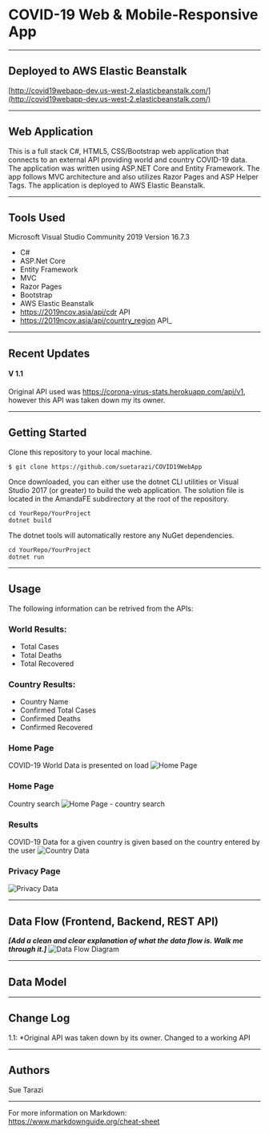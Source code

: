 # COVID-19 Web & Mobile-Responsive App

---
## Deployed to AWS Elastic Beanstalk
[http://covid19webapp-dev.us-west-2.elasticbeanstalk.com/](http://covid19webapp-dev.us-west-2.elasticbeanstalk.com/)

---
## Web Application
This is a full stack C#, HTML5, CSS/Bootstrap web application that connects to an external API providing world and country COVID-19 data. The application was written using ASP.NET Core and Entity Framework. The app follows MVC architecture and also utilizes Razor Pages and ASP Helper Tags. The application is deployed to AWS Elastic Beanstalk.

--------------------------- 

## Tools Used
Microsoft Visual Studio Community 2019
Version 16.7.3

- C#
- ASP.Net Core
- Entity Framework
- MVC
- Razor Pages
- Bootstrap
- AWS Elastic Beanstalk
- https://2019ncov.asia/api/cdr API
- https://2019ncov.asia/api/country_region API_

---

## Recent Updates

#### V 1.1
Original API used was https://corona-virus-stats.herokuapp.com/api/v1, however this API was taken down my its owner. 

---

## Getting Started

Clone this repository to your local machine.

```
$ git clone https://github.com/suetarazi/COVID19WebApp
```
Once downloaded, you can either use the dotnet CLI utilities or Visual Studio 2017 (or greater) to build the web application. The solution file is located in the AmandaFE subdirectory at the root of the repository.
```
cd YourRepo/YourProject
dotnet build
```
The dotnet tools will automatically restore any NuGet dependencies. 
```
cd YourRepo/YourProject
dotnet run
```

---

## Usage

The following information can be retrived from the APIs:
### World Results:
* Total Cases
* Total Deaths
* Total Recovered

### Country Results:
* Country Name
* Confirmed Total Cases
* Confirmed Deaths
* Confirmed Recovered


### Home Page 
COVID-19 World Data is presented on load
![Home Page](https://i.imgur.com/vKTaEMz.png)

### Home Page
Country search
![Home Page - country search](https://i.imgur.com/W7M9Dqr.png)

### Results 
COVID-19 Data for a given country is given based on the country entered by the user 
![Country Data](https://i.imgur.com/JADAxxY.png)

### Privacy Page
![Privacy Data](https://i.imgur.com/FAMeCnB.png)

---
## Data Flow (Frontend, Backend, REST API)
***[Add a clean and clear explanation of what the data flow is. Walk me through it.]***
![Data Flow Diagram](/assets/img/Flowchart.png)

---
## Data Model


---

## Change Log
1.1: *Original API was taken down by its owner. Changed to a working API  

---

## Authors
Sue Tarazi

---

For more information on Markdown: https://www.markdownguide.org/cheat-sheet


